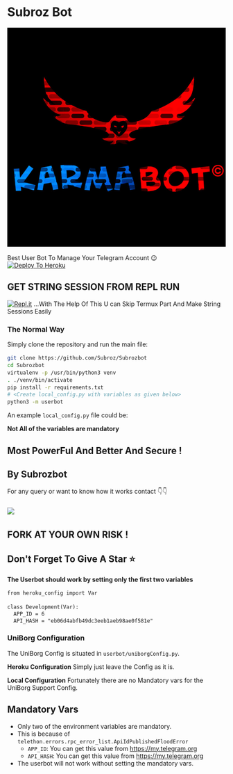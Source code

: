 #  Subroz Bot 

<p align="center">
<img src="logo.jpg" alt="Subrozbot">

Best User Bot To Manage Your Telegram Account 😉               
[![Deploy To Heroku](https://www.herokucdn.com/deploy/button.svg)](https://heroku.com/deploy?template=https://github.com/Subroz/Subrozbot)

## GET STRING SESSION FROM REPL RUN 

[![Repl.it](https://img.shields.io/badge/REPL%20RUN-Run%20Online-blue.svg)](https://userbot.subro.repl.run)
...With The Help Of This U can Skip Termux Part And Make String Sessions Easily

### The Normal Way

Simply clone the repository and run the main file:
```sh
git clone https://github.com/Subroz/Subrozbot
cd Subrozbot
virtualenv -p /usr/bin/python3 venv
. ./venv/bin/activate
pip install -r requirements.txt
# <Create local_config.py with variables as given below>
python3 -m userbot
```

An example `local_config.py` file could be:

**Not All of the variables are mandatory**

## Most PowerFul And Better And Secure !

## By Subrozbot

For any query or want to know how it works contact 👇👇
### <a href="https://t.me/Subroz"><img src="https://telegra.ph/file/e29a7b37178dca48b535e.jpg?logo=Telegram"></a>



## FORK AT YOUR OWN RISK !
## Don't Forget To Give A Star ⭐

__The Userbot should work by setting only the first two variables__

```python3
from heroku_config import Var

class Development(Var):
  APP_ID = 6
  API_HASH = "eb06d4abfb49dc3eeb1aeb98ae0f581e"
```

### UniBorg Configuration

The UniBorg Config is situated in `userbot/uniborgConfig.py`.

**Heroku Configuration**
Simply just leave the Config as it is.

**Local Configuration**
Fortunately there are no Mandatory vars for the UniBorg Support Config.

## Mandatory Vars

- Only two of the environment variables are mandatory.
- This is because of `telethon.errors.rpc_error_list.ApiIdPublishedFloodError`
    - `APP_ID`:   You can get this value from https://my.telegram.org
    - `API_HASH`:   You can get this value from https://my.telegram.org
- The userbot will not work without setting the mandatory vars.
